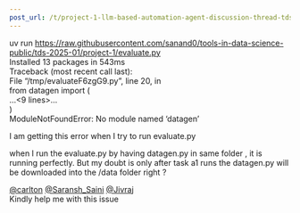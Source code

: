 ```yaml
---
post_url: /t/project-1-llm-based-automation-agent-discussion-thread-tds-jan-2025/164277/517
---
```

uv run <https://raw.githubusercontent.com/sanand0/tools-in-data-science-public/tds-2025-01/project-1/evaluate.py>  
Installed 13 packages in 543ms  
Traceback (most recent call last):  
File “/tmp/evaluateF6zgG9.py”, line 20, in   
from datagen import (  
…<9 lines>…  
)  
ModuleNotFoundError: No module named ‘datagen’

I am getting this error when I try to run evaluate.py

when I run the evaluate.py by having datagen.py in same folder , it is running perfectly. But my doubt is only after task a1 runs the datagen.py will be downloaded into the /data folder right ?

[@carlton](/u/carlton) [@Saransh\_Saini](/u/saransh_saini) [@Jivraj](/u/jivraj)  
Kindly help me with this issue